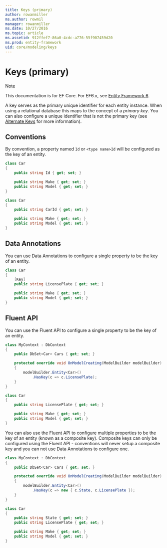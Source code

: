 ```yaml
---
title: Keys (primary)
author: rowanmiller
ms.author: rowmil
manager: rowanmiller
ms.date: 10/27/2016
ms.topic: article
ms.assetid: 912ffef7-86a0-4cdc-a776-55f907459d20
ms.prod: entity-framework
uid: core/modeling/keys
---
```

# Keys (primary)

> [!NOTE]
> This documentation is for EF Core. For EF6.x, see [Entity Framework 6](../../ef6/index.md).

A key serves as the primary unique identifier for each entity instance. When using a relational database this maps to the concept of a *primary key*. You can also configure a unique identifier that is not the primary key (see [Alternate Keys](alternate-keys.md) for more information).

## Conventions

By convention, a property named `Id` or `<type name>Id` will be configured as the key of an entity.

<!-- [!code-csharp[Main](samples/core/Modeling/Conventions/Samples/KeyId.cs?highlight=3)] -->
````csharp
class Car
{
    public string Id { get; set; }

    public string Make { get; set; }
    public string Model { get; set; }
}
````

<!-- [!code-csharp[Main](samples/core/Modeling/Conventions/Samples/KeyTypeNameId.cs?highlight=3)] -->
````csharp
class Car
{
    public string CarId { get; set; }

    public string Make { get; set; }
    public string Model { get; set; }
}
````

## Data Annotations

You can use Data Annotations to configure a single property to be the key of an entity.

<!-- [!code-csharp[Main](samples/core/Modeling/DataAnnotations/Samples/KeySingle.cs?highlight=3,4)] -->
````csharp
class Car
{
    [Key]
    public string LicensePlate { get; set; }

    public string Make { get; set; }
    public string Model { get; set; }
}
````

## Fluent API

You can use the Fluent API to configure a single property to be the key of an entity.

<!-- [!code-csharp[Main](samples/core/Modeling/FluentAPI/Samples/KeySingle.cs?highlight=7,8)] -->
````csharp
class MyContext : DbContext
{
    public DbSet<Car> Cars { get; set; }

    protected override void OnModelCreating(ModelBuilder modelBuilder)
    {
        modelBuilder.Entity<Car>()
            .HasKey(c => c.LicensePlate);
    }
}

class Car
{
    public string LicensePlate { get; set; }

    public string Make { get; set; }
    public string Model { get; set; }
}
````

You can also use the Fluent API to configure multiple properties to be the key of an entity (known as a composite key). Composite keys can only be configured using the Fluent API - conventions will never setup a composite key and you can not use Data Annotations to configure one.

<!-- [!code-csharp[Main](samples/core/Modeling/FluentAPI/Samples/KeyComposite.cs?highlight=7,8)] -->
````csharp
class MyContext : DbContext
{
    public DbSet<Car> Cars { get; set; }

    protected override void OnModelCreating(ModelBuilder modelBuilder)
    {
        modelBuilder.Entity<Car>()
            .HasKey(c => new { c.State, c.LicensePlate });
    }
}

class Car
{
    public string State { get; set; }
    public string LicensePlate { get; set; }

    public string Make { get; set; }
    public string Model { get; set; }
}
````
